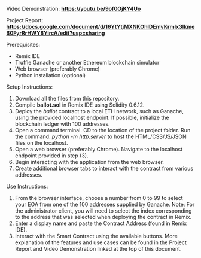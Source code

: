 Video Demonstration:
**https://youtu.be/9of0OjKY4Uo**

Project Report:
**https://docs.google.com/document/d/16YtYtjMXNKOhIDEmvKrmIx3lkmeB0FyrRrHWY8YircA/edit?usp=sharing**

Prerequisites:
- Remix IDE
- Truffle Ganache or another Ethereum blockchain simulator
- Web browser (preferably Chrome)
- Python installation (optional)

Setup Instructions:
1. Download all the files from this repository.
3. Compile **ballot.sol** in Remix IDE using Solidity 0.6.12.
4. Deploy the _ballot_ contract to a local ETH network, such as Ganache, using the provided localhost endpoint. If possible, initialize the blockchain ledger with 100 addresses.
5. Open a command terminal. CD to the location of the project folder. Run the command: _python -m http.server_ to host the HTML/CSS/JS/JSON files on the localhost.
6. Open a web browser (preferably Chrome). Navigate to the localhost endpoint provided in step (3).
7. Begin interacting with the application from the web browser.
8. Create additional browser tabs to interact with the contract from various addresses.

Use Instructions:
1. From the browser interface, choose a number from 0 to 99 to select your EOA from one of the 100 addresses supplied by Ganache. Note: For the administrator client, you will need to select the index corresponding to the address that was selected when deploying the contract in Remix.
2. Enter a display name and paste the Contract Address (found in Remix IDE).
3. Interact with the Smart Contract using the available buttons. More explanation of the features and use cases can be found in the Project Report and Video Demonstration linked at the top of this document.
